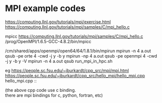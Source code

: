 
# MPI example codes


https://computing.llnl.gov/tutorials/mpi/exercise.html
https://computing.llnl.gov/tutorials/mpi/samples/C/mpi_hello.c

mpicc https://computing.llnl.gov/tutorials/mpi/samples/C/mpi_hello.c
/prog/OpenMPI/1.6.5-GCC-4.8.2/bin/mpicc 

/cm/shared/apps/openmpi/open64/64/1.8.1/bin/mpirun
mpirun -n 4 a.out 
qsub -pe orte 4 -cwd -j y -b y mpirun -np 4 a.out 
qsub -pe openmpi 4 -cwd -j y -b y -V mpirun -n 4 a.out 
qsub run_mpi_in_hpc.sh



eg https://people.sc.fsu.edu/~jburkardt/cpp_src/mpi/mpi.html
https://people.sc.fsu.edu/~jburkardt/cpp_src/hello_mpi/hello_mpi.cpp
hello_mpi.cpp ::

(the above cpp code use c binding.  
there are mpi bindings for c, python, fortran, etc)
